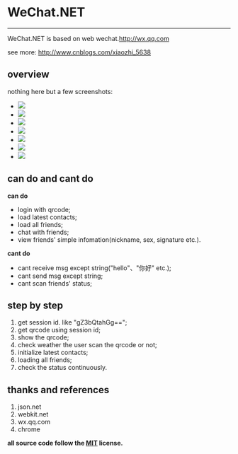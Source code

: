 # WeChat.NET #
--------------------
WeChat.NET is based on web wechat.http://wx.qq.com

see more: http://www.cnblogs.com/xiaozhi_5638

## overview ##
nothing here but a few screenshots:

- ![][0]
- ![][1]
- ![][2]
- ![][3]
- ![][4]
- ![][5]
- ![][6]

## can do and cant do ##
**can do**
- login with qrcode;
- load latest contacts;
- load all friends;
- chat with friends;
- view friends' simple infomation(nickname, sex, signature etc.).

**cant do**
- cant receive msg except string("hello"、"你好" etc.);
- cant send msg except string;
- cant scan friends' status;

## step by step ##

1. get session id. like "gZ3bQtahGg==";
2. get qrcode using session id;
3. show the qrcode;
4. check weather the user scan the qrcode or not;
5. initialize latest contacts;
6. loading all friends;
7. check the status continuously.

## thanks and references ##
1. json.net
2. webkit.net
3. wx.qq.com
4. chrome

**all source code follow the [MIT][1] license.**


[0]: https://github.com/sherlockchou86/WeChat.NET/blob/master/assert/p1.png
[1]: https://github.com/sherlockchou86/WeChat.NET/blob/master/assert/p2.png
[2]: https://github.com/sherlockchou86/WeChat.NET/blob/master/assert/p3.png
[3]: https://github.com/sherlockchou86/WeChat.NET/blob/master/assert/p4.png
[4]: https://github.com/sherlockchou86/WeChat.NET/blob/master/assert/p5.png
[5]: https://github.com/sherlockchou86/WeChat.NET/blob/master/assert/p6.png
[6]: https://github.com/sherlockchou86/WeChat.NET/blob/master/assert/p7.png

